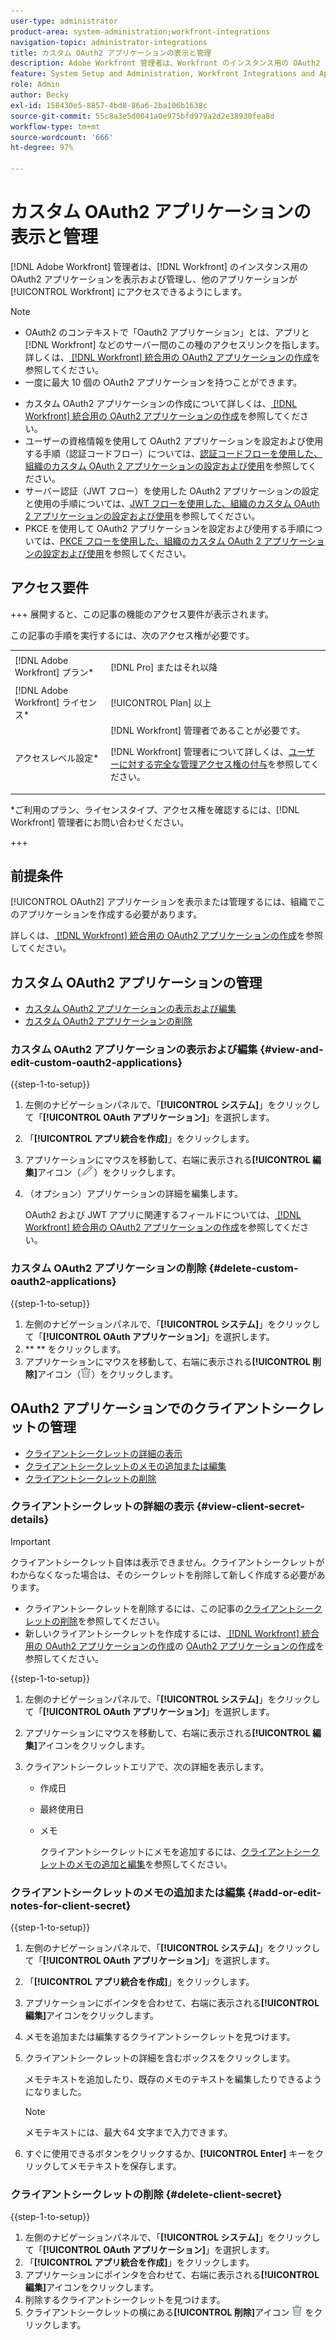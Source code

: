 ```yaml
---
user-type: administrator
product-area: system-administration;workfront-integrations
navigation-topic: administrator-integrations
title: カスタム OAuth2 アプリケーションの表示と管理
description: Adobe Workfront 管理者は、Workfront のインスタンス用の OAuth2 アプリケーションを表示および管理し、他のアプリケーションが Workfront にアクセスできるようにします。
feature: System Setup and Administration, Workfront Integrations and Apps
role: Admin
author: Becky
exl-id: 158430e5-8857-4bd8-86a6-2ba106b1638c
source-git-commit: 55c8a3e5d0041a0e975bfd979a2d2e38930fea8d
workflow-type: tm+mt
source-wordcount: '666'
ht-degree: 97%

---
```


# カスタム OAuth2 アプリケーションの表示と管理

[!DNL Adobe Workfront] 管理者は、[!DNL Workfront] のインスタンス用の OAuth2 アプリケーションを表示および管理し、他のアプリケーションが [!UICONTROL Workfront] にアクセスできるようにします。

>[!NOTE]
>
>* OAuth2 のコンテキストで「Oauth2 アプリケーション」とは、アプリと [!DNL Workfront] などのサーバー間のこの種のアクセスリンクを指します。詳しくは、[ [!DNL Workfront]  統合用の OAuth2 アプリケーションの作成](../../administration-and-setup/configure-integrations/create-oauth-application.md)を参照してください。
>* 一度に最大 10 個の OAuth2 アプリケーションを持つことができます。

* カスタム OAuth2 アプリケーションの作成について詳しくは、[ [!DNL Workfront]  統合用の OAuth2 アプリケーションの作成](../../administration-and-setup/configure-integrations/create-oauth-application.md)を参照してください。
* ユーザーの資格情報を使用して OAuth2 アプリケーションを設定および使用する手順（認証コードフロー）については、[認証コードフローを使用した、組織のカスタム OAuth 2 アプリケーションの設定および使用](../../wf-api/api/oauth-app-code-token-flow.md)を参照してください。
* サーバー認証（JWT フロー）を使用した OAuth2 アプリケーションの設定と使用の手順については、[JWT フローを使用した、組織のカスタム OAuth 2 アプリケーションの設定および使用](../../wf-api/api/oauth-app-jwt-flow.md)を参照してください。
* PKCE を使用して OAuth2 アプリケーションを設定および使用する手順については、[PKCE フローを使用した、組織のカスタム OAuth 2 アプリケーションの設定および使用](../../wf-api/api/oauth-app-pkce-flow.md)を参照してください。

## アクセス要件

+++ 展開すると、この記事の機能のアクセス要件が表示されます。

この記事の手順を実行するには、次のアクセス権が必要です。

<table style="table-layout:auto"> 
 <col> 
 <col> 
 <tbody> 
  <tr> 
   <td role="rowheader">[!DNL Adobe Workfront] プラン*</td> 
   <td> <p>[!DNL Pro] またはそれ以降</p> </td> 
  </tr> 
  <tr> 
   <td role="rowheader">[!DNL Adobe Workfront] ライセンス*</td> 
   <td> <p>[!UICONTROL Plan] 以上</p> </td> 
  </tr> 
  <tr> 
   <td role="rowheader">アクセスレベル設定*</td> 
   <td> [!DNL Workfront] 管理者であることが必要です。 </p>
    <p>[!DNL Workfront] 管理者について詳しくは、<a href="../../administration-and-setup/add-users/configure-and-grant-access/grant-a-user-full-administrative-access.md" class="MCXref xref">ユーザーに対する完全な管理アクセス権の付与</a>を参照してください。</p>
     </td> 
  </tr> 
 </tbody> 
</table>

&#42;ご利用のプラン、ライセンスタイプ、アクセス権を確認するには、[!DNL Workfront] 管理者にお問い合わせください。

+++

## 前提条件

[!UICONTROL OAuth2] アプリケーションを表示または管理するには、組織でこのアプリケーションを作成する必要があります。

詳しくは、[ [!DNL Workfront]  統合用の OAuth2 アプリケーションの作成](../../administration-and-setup/configure-integrations/create-oauth-application.md)を参照してください。

## カスタム OAuth2 アプリケーションの管理

* [カスタム OAuth2 アプリケーションの表示および編集](#view-and-edit-custom-oauth2-applications)
* [カスタム OAuth2 アプリケーションの削除](#delete-custom-oauth2-applications)

### カスタム OAuth2 アプリケーションの表示および編集 {#view-and-edit-custom-oauth2-applications}

{{step-1-to-setup}}

1. 左側のナビゲーションパネルで、「**[!UICONTROL システム]**」をクリックして「**[!UICONTROL OAuth アプリケーション]**」を選択します。
1. 「**[!UICONTROL アプリ統合を作成]**」をクリックします。
1. アプリケーションにマウスを移動して、右端に表示される&#x200B;**[!UICONTROL 編集]**&#x200B;アイコン（![](assets/edit-icon.png)）をクリックします。
1. （オプション）アプリケーションの詳細を編集します。

   OAuth2 および JWT アプリに関連するフィールドについては、[ [!DNL Workfront]  統合用の OAuth2 アプリケーションの作成](../../administration-and-setup/configure-integrations/create-oauth-application.md)を参照してください。

### カスタム OAuth2 アプリケーションの削除 {#delete-custom-oauth2-applications}

{{step-1-to-setup}}

1. 左側のナビゲーションパネルで、「**[!UICONTROL システム]**」をクリックして「**[!UICONTROL OAuth アプリケーション]**」を選択します。
1. **  ** をクリックします。
1. アプリケーションにマウスを移動して、右端に表示される&#x200B;**[!UICONTROL 削除]**&#x200B;アイコン（![](assets/delete.png)）をクリックします。

## OAuth2 アプリケーションでのクライアントシークレットの管理

* [クライアントシークレットの詳細の表示](#view-client-secret-details)
* [クライアントシークレットのメモの追加または編集](#add-or-edit-notes-for-client-secret)
* [クライアントシークレットの削除](#delete-client-secret)

### クライアントシークレットの詳細の表示 {#view-client-secret-details}

>[!IMPORTANT]
>
>クライアントシークレット自体は表示できません。クライアントシークレットがわからなくなった場合は、そのシークレットを削除して新しく作成する必要があります。
>
>* クライアントシークレットを削除するには、この記事の[クライアントシークレットの削除](#delete-client-secret)を参照してください。
>* 新しいクライアントシークレットを作成するには、[ [!DNL Workfront]  統合用の OAuth2 アプリケーションの作成](../../administration-and-setup/configure-integrations/create-oauth-application.md)の [OAuth2 アプリケーションの作成](../../administration-and-setup/configure-integrations/create-oauth-application.md#create)を参照してください。
>

{{step-1-to-setup}}

1. 左側のナビゲーションパネルで、「**[!UICONTROL システム]**」をクリックして「**[!UICONTROL OAuth アプリケーション]**」を選択します。
1. アプリケーションにマウスを移動して、右端に表示される&#x200B;**[!UICONTROL 編集]**&#x200B;アイコンをクリックします。
1. クライアントシークレットエリアで、次の詳細を表示します。

   * 作成日
   * 最終使用日
   * メモ

     クライアントシークレットにメモを追加するには、[クライアントシークレットのメモの追加と編集](#add-or-edit-notes-for-client-secret)を参照してください。

### クライアントシークレットのメモの追加または編集 {#add-or-edit-notes-for-client-secret}

{{step-1-to-setup}}

1. 左側のナビゲーションパネルで、「**[!UICONTROL システム]**」をクリックして「**[!UICONTROL OAuth アプリケーション]**」を選択します。
1. 「**[!UICONTROL アプリ統合を作成]**」をクリックします。
1. アプリケーションにポインタを合わせて、右端に表示される&#x200B;**[!UICONTROL 編集]**&#x200B;アイコンをクリックします。
1. メモを追加または編集するクライアントシークレットを見つけます。
1. クライアントシークレットの詳細を含むボックスをクリックします。

   メモテキストを追加したり、既存のメモのテキストを編集したりできるようになりました。

   >[!NOTE]
   >
   >メモテキストには、最大 64 文字まで入力できます。

1. すぐに使用できるボタンをクリックするか、**[!UICONTROL Enter]** キーをクリックしてメモテキストを保存します。

### クライアントシークレットの削除 {#delete-client-secret}

{{step-1-to-setup}}

1. 左側のナビゲーションパネルで、「**[!UICONTROL システム]**」をクリックして「**[!UICONTROL OAuth アプリケーション]**」を選択します。
1. 「**[!UICONTROL アプリ統合を作成]**」をクリックします。
1. アプリケーションにポインタを合わせて、右端に表示される&#x200B;**[!UICONTROL 編集]**&#x200B;アイコンをクリックします。
1. 削除するクライアントシークレットを見つけます。
1. クライアントシークレットの横にある&#x200B;**[!UICONTROL 削除]**&#x200B;アイコン ![](assets/delete.png) をクリックします。
